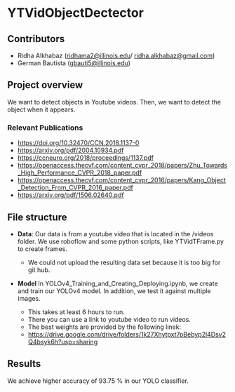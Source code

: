 # YTVidObjectDectector


## Contributors
* Ridha Alkhabaz (ridhama2@illinois.edu/ ridha.alkhabaz@gmail.com)
* German Bautista (gbauti5@illinois.edu) 



## Project overview
We want to detect objects in Youtube videos. Then, we want to detect the object when it appears. 


### Relevant Publications
* https://doi.org/10.32470/CCN.2018.1137-0
* https://arxiv.org/pdf/2004.10934.pdf
* https://ccneuro.org/2018/proceedings/1137.pdf
* https://openaccess.thecvf.com/content_cvpr_2018/papers/Zhu_Towards_High_Performance_CVPR_2018_paper.pdf
* https://openaccess.thecvf.com/content_cvpr_2016/papers/Kang_Object_Detection_From_CVPR_2016_paper.pdf
* https://arxiv.org/pdf/1506.02640.pdf



## File structure

* **Data**: Our data is from a youtube video that is located in the /videos folder. We use roboflow and some python scripts, like YTVidTFrame.py to create frames.
	* We could not upload the resulting data set because it is too big for git hub.   


* **Model** In YOLOv4_Training_and_Creating_Deploying.ipynb, we create and train our YOLOv4 model. In addition, we test it against multiple images. 
	* This takes at least 6 hours to run.
	* There you can use a link to youtube video to run videos.
	* The best weights are provided by the following linek:
	* 	https://drive.google.com/drive/folders/1k27Xhytpxt7pBebyp2l4Dsv2Q4bsyk6h?usp=sharing 
	


## Results

We achieve higher accuracy of 93.75 % in our YOLO classifier. 
